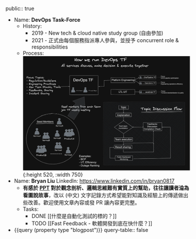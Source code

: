 public:: true

- Name: **DevOps Task-Force**
	- History:
	  * 2019 - New tech & cloud native study group (自由參加)
	  * 2021 - 正式由每個服務指派專人參與，並授予 concurrent role & responsibilities
	- Process:
	  ![image.png](../assets/image_1683516773806_0.png){:height 520, :width 750}
- Name: **Bryan Liu**
  LinkedIn: https://www.linkedin.com/in/bryan0817
	- **有感於 [PPT](https://mp.weixin.qq.com/s/8pgjVMWhlOh1Mey5udQOAQ) 對於觀念剖析、邏輯思維難有實質上的幫助，往往讓讀者淪為看圖說故事**，改以 (中文) 文字記錄方式希望能對知識及經驗上的傳遞做出些改善。歡迎使用文章內容或發 PR 讓內容更完整。
	- Tasks:
		- DONE  [[什麼是自動化測試的標的？]]
		- TODO [[Fast Feedback - 軟體開發到底在快什麼？]]
- {{query (property type "blogpost")}}
  query-table:: false